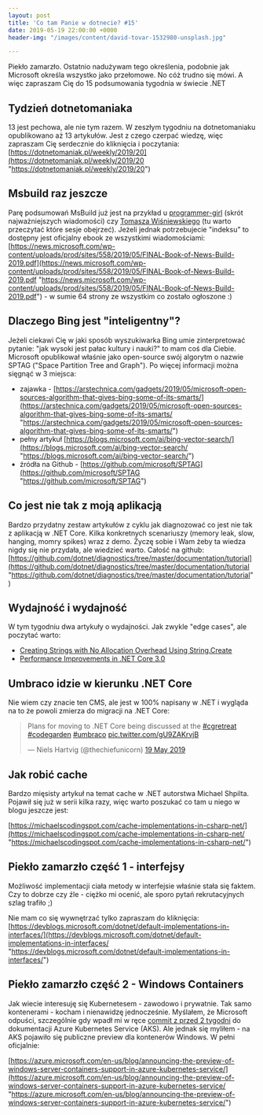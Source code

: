 ```yaml
---
layout: post
title: 'Co tam Panie w dotnecie? #15'
date: 2019-05-19 22:00:00 +0000
header-img: "/images/content/david-tovar-1532980-unsplash.jpg"

---
```

Piekło zamarzło. Ostatnio nadużywam tego określenia, podobnie jak Microsoft określa wszystko jako przełomowe. No cóż trudno się mówi. A więc zapraszam Cię do 15 podsumowania tygodnia w świecie .NET

## Tydzień dotnetomaniaka

13 jest pechowa, ale nie tym razem. W zeszłym tygodniu na dotnetomaniaku opublikowano aż 13 artykułów. Jest z czego czerpać wiedzę, więc zapraszam Cię serdecznie do kliknięcia i poczytania: [https://dotnetomaniak.pl/weekly/2019/20](https://dotnetomaniak.pl/weekly/2019/20 "https://dotnetomaniak.pl/weekly/2019/20")

## Msbuild raz jeszcze

Parę podsumowań MsBuild już jest na przykład u [programmer-girl]() (skrót najważniejszych wiadomości) czy [Tomasza Wiśniewskiego](https://tomaszwisniewski.com/build/conference/event/build-2019-recap.html) (tu warto przeczytać które sesje obejrzeć). Jeżeli jednak potrzebujecie "indeksu" to dostępny jest oficjalny ebook ze wszystkimi wiadomościami: [https://news.microsoft.com/wp-content/uploads/prod/sites/558/2019/05/FINAL-Book-of-News-Build-2019.pdf](https://news.microsoft.com/wp-content/uploads/prod/sites/558/2019/05/FINAL-Book-of-News-Build-2019.pdf "https://news.microsoft.com/wp-content/uploads/prod/sites/558/2019/05/FINAL-Book-of-News-Build-2019.pdf") - w sumie 64 strony ze wszystkim co zostało ogłoszone :)

## Dlaczego Bing jest "inteligentny"?

Jeżeli ciekawi Cię w jaki sposób wyszukiwarka Bing umie zinterpretować pytanie: "jak wysoki jest pałac kultury i nauki?" to mam coś dla Ciebie. Microsoft opublikował właśnie jako open-source swój algorytm o nazwie SPTAG ("Space Partition Tree and Graph"). Po więcej informacji można sięgnąć w 3 miejsca:

* zajawka - [https://arstechnica.com/gadgets/2019/05/microsoft-open-sources-algorithm-that-gives-bing-some-of-its-smarts/](https://arstechnica.com/gadgets/2019/05/microsoft-open-sources-algorithm-that-gives-bing-some-of-its-smarts/ "https://arstechnica.com/gadgets/2019/05/microsoft-open-sources-algorithm-that-gives-bing-some-of-its-smarts/")
* pełny artykuł [https://blogs.microsoft.com/ai/bing-vector-search/](https://blogs.microsoft.com/ai/bing-vector-search/ "https://blogs.microsoft.com/ai/bing-vector-search/")
* źródła na Github - [https://github.com/microsoft/SPTAG](https://github.com/microsoft/SPTAG "https://github.com/microsoft/SPTAG")

## Co jest nie tak z moją aplikacją

Bardzo przydatny zestaw artykułów z cyklu jak diagnozować co jest nie tak z aplikacją w .NET Core. Kilka konkretnych scenariuszy (memory leak, slow, hanging, momry spikes) wraz z demo. Życzę sobie i Wam żeby ta wiedza nigdy się nie przydała, ale wiedzieć warto. Całość na github: [https://github.com/dotnet/diagnostics/tree/master/documentation/tutorial](https://github.com/dotnet/diagnostics/tree/master/documentation/tutorial "https://github.com/dotnet/diagnostics/tree/master/documentation/tutorial")

## Wydajność i wydajność

W tym tygodniu dwa artykuły o wydajności. Jak zwykle "edge cases", ale poczytać warto:

* [Creating Strings with No Allocation Overhead Using String.Create](https://www.stevejgordon.co.uk/creating-strings-with-no-allocation-overhead-using-string-create-csharp)
* [Performance Improvements in .NET Core 3.0](https://devblogs.microsoft.com/dotnet/performance-improvements-in-net-core-3-0)

## Umbraco idzie w kierunku .NET Core

Nie wiem czy znacie ten CMS, ale jest w 100% napisany w .NET i wygląda na to że powoli zmierza do migracji na .NET Core:
<blockquote class="twitter-tweet" data-lang="en-gb"><p lang="en" dir="ltr">Plans for moving to .NET Core being discussed at the <a href="https://twitter.com/hashtag/cgretreat?src=hash&ref_src=twsrc%5Etfw">#cgretreat</a> <a href="https://twitter.com/hashtag/codegarden?src=hash&ref_src=twsrc%5Etfw">#codegarden</a> <a href="https://twitter.com/hashtag/umbraco?src=hash&ref_src=twsrc%5Etfw">#umbraco</a> <a href="https://t.co/gU9ZAKrvjB">pic.twitter.com/gU9ZAKrvjB</a></p>— Niels Hartvig (@thechiefunicorn) <a href="https://twitter.com/thechiefunicorn/status/1130065816978939904?ref_src=twsrc%5Etfw">19 May 2019</a></blockquote>
<script async src="https://platform.twitter.com/widgets.js" charset="utf-8"></script>

## Jak robić cache

Bardzo mięsisty artykuł na temat cache w .NET autorstwa Michael Shpilta. Pojawił się już w serii kilka razy, więc warto poszukać co tam u niego w blogu jeszcze jest:

[https://michaelscodingspot.com/cache-implementations-in-csharp-net/](https://michaelscodingspot.com/cache-implementations-in-csharp-net/ "https://michaelscodingspot.com/cache-implementations-in-csharp-net/")

## Piekło zamarzło część 1 - interfejsy

Możliwość implementacji ciała metody w interfejsie właśnie stała się faktem. Czy to dobrze czy źle - ciężko mi ocenić, ale sporo pytań rekrutacyjnych szlag trafiło ;)

Nie mam co się wywnętrzać tylko zapraszam do kliknięcia: [https://devblogs.microsoft.com/dotnet/default-implementations-in-interfaces/](https://devblogs.microsoft.com/dotnet/default-implementations-in-interfaces/ "https://devblogs.microsoft.com/dotnet/default-implementations-in-interfaces/")

## Piekło zamarzło część 2 - Windows Containers

Jak wiecie interesuję się Kubernetesem - zawodowo i prywatnie. Tak samo kontenerami - kocham i nienawidzę jednocześnie. Myślałem, że Microsoft odpuści, szczególnie gdy wpadł mi w ręce [commit z przed 2 tygodni](https://github.com/MicrosoftDocs/azure-docs/commit/0e0a57467efb91c029083ecabfb16b8af091f437) do dokumentacji Azure Kubernetes Service (AKS). Ale jednak się myliłem - na AKS pojawiło się publiczne preview dla kontenerów Windows. W pełni oficjalnie:

[https://azure.microsoft.com/en-us/blog/announcing-the-preview-of-windows-server-containers-support-in-azure-kubernetes-service/](https://azure.microsoft.com/en-us/blog/announcing-the-preview-of-windows-server-containers-support-in-azure-kubernetes-service/ "https://azure.microsoft.com/en-us/blog/announcing-the-preview-of-windows-server-containers-support-in-azure-kubernetes-service/")